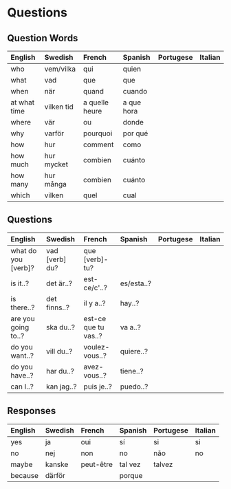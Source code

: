 # Questions

## Question Words

| English      | Swedish    | French         | Spanish    | Portugese | Italian |
| :----------- | :--------- | :------------- | :--------- | :-------- | :------ |
| who          | vem/vilka  | qui            | quien      |           |         |
| what         | vad        | que            | que        |           |         |
| when         | när        | quand          | cuando     |           |         |
| at what time | vilken tid | a quelle heure | a que hora |           |         |
| where        | vär        | ou             | donde      |           |         |
| why          | varför     | pourquoi       | por qué    |           |         |
| how          | hur        | comment        | como       |           |         |
| how much     | hur mycket | combien        | cuánto     |           |         |
| how many     | hur många  | combien        | cuánto     |           |         |
| which        | vilken     | quel           | cual       |           |         |

## Questions

| English             | Swedish        | French               | Spanish    | Portugese | Italian |
| :------------------ | :------------- | :------------------- | :--------- | :-------- | :------ |
| what do you [verb]? | vad [verb] du? | que [verb]-tu?       |            |           |         |
| is it..?            | det är..?      | est-ce/c'..?         | es/esta..? |           |         |
| is there..?         | det finns..?   | il y a..?            | hay..?     |           |         |
| are you going to..? | ska du..?      | est-ce que tu vas..? | va a..?    |           |         |
| do you want..?      | vill du..?     | voulez-vous..?       | quiere..?  |           |         |
| do you have..?      | har du..?      | avez-vous..?         | tiene..?   |           |         |
| can I..?            | kan jag..?     | puis je..?           | puedo..?   |           |         |

## Responses

| English | Swedish | French    | Spanish | Portugese | Italian |
| :------ | :------ | :-------- | :------ | :-------- | :------ |
| yes     | ja      | oui       | sí      | si        | si      |
| no      | nej     | non       | no      | não       | no      |
| maybe   | kanske  | peut-être | tal vez | talvez    |         |
| because | därför  |           | porque  |           |         |
